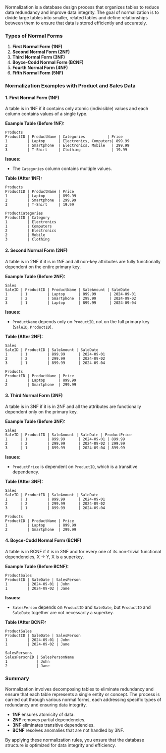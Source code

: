 Normalization is a database design process that organizes tables to reduce data redundancy and improve data integrity. The goal of normalization is to divide large tables into smaller, related tables and define relationships between them to ensure that data is stored efficiently and accurately.

### **Types of Normal Forms**

1. **First Normal Form (1NF)**
2. **Second Normal Form (2NF)**
3. **Third Normal Form (3NF)**
4. **Boyce-Codd Normal Form (BCNF)**
5. **Fourth Normal Form (4NF)**
6. **Fifth Normal Form (5NF)**

### **Normalization Examples with Product and Sales Data**

#### **1. First Normal Form (1NF)**
A table is in 1NF if it contains only atomic (indivisible) values and each column contains values of a single type.

**Example Table (Before 1NF):**
```
Products
ProductID | ProductName | Categories          | Price
1         | Laptop      | Electronics, Computers| 899.99
2         | Smartphone  | Electronics, Mobile   | 299.99
3         | T-Shirt     | Clothing              | 19.99
```

**Issues:**
- The `Categories` column contains multiple values.

**Table (After 1NF):**
```
Products
ProductID | ProductName | Price
1         | Laptop      | 899.99
2         | Smartphone  | 299.99
3         | T-Shirt     | 19.99

ProductCategories
ProductID | Category
1         | Electronics
1         | Computers
2         | Electronics
2         | Mobile
3         | Clothing
```

#### **2. Second Normal Form (2NF)**
A table is in 2NF if it is in 1NF and all non-key attributes are fully functionally dependent on the entire primary key.

**Example Table (Before 2NF):**
```
Sales
SaleID | ProductID | ProductName | SaleAmount | SaleDate
1      | 1         | Laptop      | 899.99      | 2024-09-01
2      | 2         | Smartphone  | 299.99      | 2024-09-02
3      | 1         | Laptop      | 899.99      | 2024-09-04
```

**Issues:**
- `ProductName` depends only on `ProductID`, not on the full primary key (`SaleID`, `ProductID`).

**Table (After 2NF):**
```
Sales
SaleID | ProductID | SaleAmount | SaleDate
1      | 1         | 899.99      | 2024-09-01
2      | 2         | 299.99      | 2024-09-02
3      | 1         | 899.99      | 2024-09-04

Products
ProductID | ProductName | Price
1         | Laptop      | 899.99
2         | Smartphone  | 299.99
```

#### **3. Third Normal Form (3NF)**
A table is in 3NF if it is in 2NF and all the attributes are functionally dependent only on the primary key.

**Example Table (Before 3NF):**
```
Sales
SaleID | ProductID | SaleAmount | SaleDate | ProductPrice
1      | 1         | 899.99      | 2024-09-01 | 899.99
2      | 2         | 299.99      | 2024-09-02 | 299.99
3      | 1         | 899.99      | 2024-09-04 | 899.99
```

**Issues:**
- `ProductPrice` is dependent on `ProductID`, which is a transitive dependency.

**Table (After 3NF):**
```
Sales
SaleID | ProductID | SaleAmount | SaleDate
1      | 1         | 899.99      | 2024-09-01
2      | 2         | 299.99      | 2024-09-02
3      | 1         | 899.99      | 2024-09-04

Products
ProductID | ProductName | Price
1         | Laptop      | 899.99
2         | Smartphone  | 299.99
```

#### **4. Boyce-Codd Normal Form (BCNF)**
A table is in BCNF if it is in 3NF and for every one of its non-trivial functional dependencies, X → Y, X is a superkey.

**Example Table (Before BCNF):**
```
ProductSales
ProductID | SaleDate | SalesPerson
1         | 2024-09-01 | John
1         | 2024-09-02 | Jane
```

**Issues:**
- `SalesPerson` depends on `ProductID` and `SaleDate`, but `ProductID` and `SaleDate` together are not necessarily a superkey.

**Table (After BCNF):**
```
ProductSales
ProductID | SaleDate | SalesPerson
1         | 2024-09-01 | John
1         | 2024-09-02 | Jane

SalesPersons
SalesPersonID | SalesPersonName
1             | John
2             | Jane
```

### **Summary**
Normalization involves decomposing tables to eliminate redundancy and ensure that each table represents a single entity or concept. The process is carried out through various normal forms, each addressing specific types of redundancy and ensuring data integrity.

- **1NF** ensures atomicity of data.
- **2NF** removes partial dependencies.
- **3NF** eliminates transitive dependencies.
- **BCNF** resolves anomalies that are not handled by 3NF.

By applying these normalization rules, you ensure that the database structure is optimized for data integrity and efficiency.
